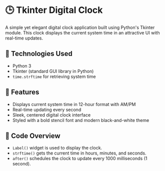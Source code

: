 # 🕒 Tkinter Digital Clock

A simple yet elegant digital clock application built using Python's Tkinter module. This clock displays the current system time in an attractive UI with real-time updates.

## 🧰 Technologies Used

- Python 3
- Tkinter (standard GUI library in Python)
- `time.strftime` for retrieving system time

## 🚀 Features

- Displays current system time in 12-hour format with AM/PM
- Real-time updating every second
- Sleek, centered digital clock interface
- Styled with a bold stencil font and modern black-and-white theme

## 📝 Code Overview

- `Label()` widget is used to display the clock.
- `strftime()` gets the current time in hours, minutes, and seconds.
- `after()` schedules the clock to update every 1000 milliseconds (1 second).
